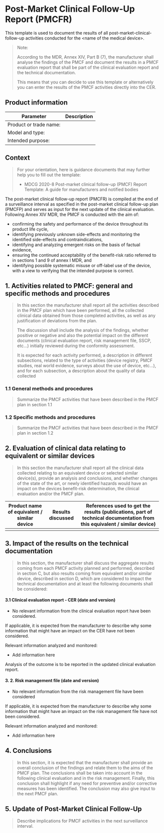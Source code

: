 # Post-Market Clinical Follow-Up Report (PMCFR)

This template is used to document the results of all post-market-clinical-follow-up activities conducted for
the \<name of the medical device\>.

> Note:
>
> According to the MDR, Annex XIV, Part B (7), the manufacturer shall analyse the findings of the PMCF and
> document the results in a PMCF evaluation report that shall be part of the clinical evaluation report and
> the technical documentation.
>
> This means that you can decide to use this template or alternatively you can enter the results of the PMCF
> activities directly into the CER.

## Product information

| Parameter              | Description |
|------------------------|-------------|
| Product or trade name: |             |
| Model and type:        |             |
| Intended purpose:      |             |

## Context

> For your orientation, here is guidance documents that may further help you to fill out the template:
>
> * MDCG 2020-8 Post-market clinical follow-up (PMCF) Report Template: A guide for manufacturers and notified
>   bodies

The post-market clinical follow-up report (PMCFR) is compiled at the end of a surveillance interval as
specified in the post-market clinical follow-up plan (PMCFP) and serves as input for the next update of the
clinical evaluation. Following Annex XIV MDR, the PMCF is conducted with the aim of:

* confirming the safety and performance of the device throughout its product life cycle,
* identifying previously unknown side-effects and monitoring the identified side-effects and contraindications,
* identifying and analyzing emergent risks on the basis of factual evidence,
* ensuring the continued acceptability of the benefit-risk ratio referred to in sections 1 and 9 of annex I
  MDR, and
* identifying possible systematic misuse or off-label use of the device, with a view to verifying that the
  intended purpose is correct.

## 1. Activities related to PMCF: general and specific methods and procedures

> In this section the manufacturer shall report all the activities described in the PMCF plan which have been
> performed, all the collected clinical data obtained from those completed activities, as well as any
> justification of deviations from the plan.
>
> The discussion shall include the analysis of the findings, whether positive or negative and also the
> potential impact on the different documents (clinical evaluation report, risk management file, SSCP, etc…)
> initially reviewed during the conformity assessment.
>
> It is expected for each activity performed, a description in different subsections, related to the type of
> activities (device registry, PMCF studies, real world evidence, surveys about the use of device, etc…), and
> for each subsection, a description about the quality of data collected

### 1.1 General methods and procedures

> Summarize the PMCF activities that have been described in the PMCF plan in section 1.1

### 1.2 Specific methods and procedures

> Summarize the PMCF activities that have been described in the PMCF plan in section 1.2

## 2. Evaluation of clinical data relating to equivalent or similar devices

> In this section the manufacturer shall report all the clinical data collected relating to an equivalent
> device or selected similar device(s), provide an analysis and conclusions, and whether changes of the state
> of the art, or newly identified hazards would have an impact on the devices benefit-risk determination, the
> clinical evaluation and/or the PMCF plan.

| **Product name of equivalent / similar**<br>**device** | **Results discussed** | **References used to get the results (publications, part of technical documentation from this equivalent / similar device)** |
|--------------------------------------------------------|-----------------------|------------------------------------------------------------------------------------------------------------------------------|
|                                                        |                       |                                                                                                                              |

## 3. Impact of the results on the technical documentation

> In this section, the manufacturer shall discuss the aggregate results coming from each PMCF activity planned
> and performed, described in section C, but also results coming from equivalent and/or similar device,
> described in section D, which are considered to impact the technical documentation and at least the
> following documents shall be considered:

#### **3.1 Clinical evaluation report - CER (date and version)**

* No relevant information from the clinical evaluation report have been considered.

If applicable, it is expected from the manufacturer to describe why some information that might have an impact
on the CER have not been considered.

Relevant information analyzed and monitored:

* Add information here

Analysis of the outcome is to be reported in the updated clinical evaluation report.

#### **3. 2. Risk management file (date and version)**

* No relevant information from the risk management file have been considered

If applicable, it is expected from the manufacturer to describe why some information that might have an impact
on the risk management file have not been considered.

Relevant information analyzed and monitored:

* Add information here

## 4. Conclusions

> In this section, it is expected that the manufacturer shall provide an overall conclusion of the findings
> and relate them to the aims of the PMCF plan. The conclusions shall be taken into account in the following
> clinical evaluation and in the risk management. Finally, this conclusion shall highlight if any need for
> preventive and/or corrective measures has been identified. The conclusion may also give input to the next
> PMCF plan.

## 5. Update of Post-Market Clinical Follow-Up

> Describe implications for PMCF activities in the next surveillance interval.
